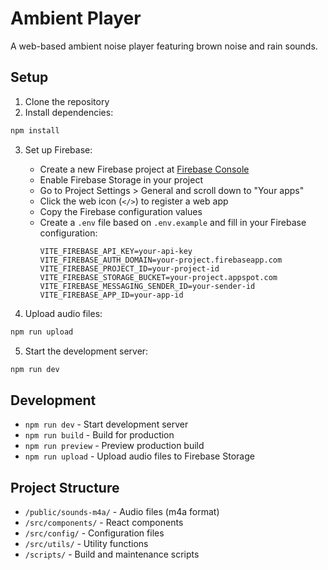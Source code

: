 # Ambient Player

A web-based ambient noise player featuring brown noise and rain sounds.

## Setup

1. Clone the repository
2. Install dependencies:
```bash
npm install
```

3. Set up Firebase:
   - Create a new Firebase project at [Firebase Console](https://console.firebase.google.com)
   - Enable Firebase Storage in your project
   - Go to Project Settings > General and scroll down to "Your apps"
   - Click the web icon (`</>`) to register a web app
   - Copy the Firebase configuration values
   - Create a `.env` file based on `.env.example` and fill in your Firebase configuration:
     ```
     VITE_FIREBASE_API_KEY=your-api-key
     VITE_FIREBASE_AUTH_DOMAIN=your-project.firebaseapp.com
     VITE_FIREBASE_PROJECT_ID=your-project-id
     VITE_FIREBASE_STORAGE_BUCKET=your-project.appspot.com
     VITE_FIREBASE_MESSAGING_SENDER_ID=your-sender-id
     VITE_FIREBASE_APP_ID=your-app-id
     ```

4. Upload audio files:
```bash
npm run upload
```

5. Start the development server:
```bash
npm run dev
```

## Development

- `npm run dev` - Start development server
- `npm run build` - Build for production
- `npm run preview` - Preview production build
- `npm run upload` - Upload audio files to Firebase Storage

## Project Structure

- `/public/sounds-m4a/` - Audio files (m4a format)
- `/src/components/` - React components
- `/src/config/` - Configuration files
- `/src/utils/` - Utility functions
- `/scripts/` - Build and maintenance scripts
